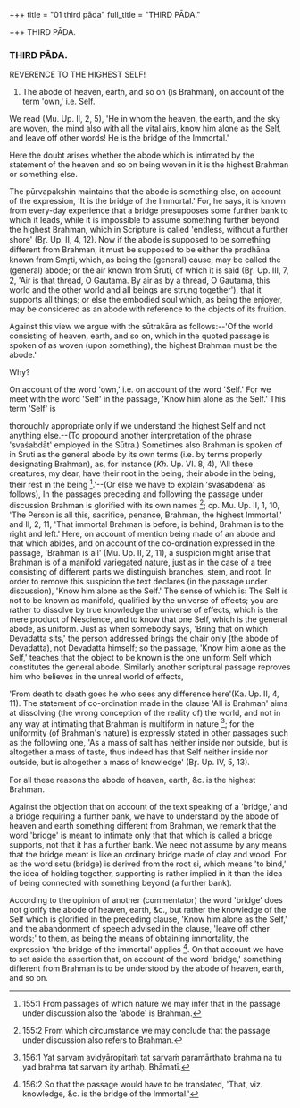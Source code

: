 +++
title = "01 third pāda"
full_title = "THIRD PĀDA."

+++
THIRD PĀDA.



### THIRD PĀDA.

REVERENCE TO THE HIGHEST SELF!

1. The abode of heaven, earth, and so on (is Brahman), on account of the term 'own,' i.e. Self.

We read (Mu. Up. II, 2, 5), 'He in whom the heaven, the earth, and the sky are woven, the mind also with all the vital airs, know him alone as the Self, and leave off other words! He is the bridge of the Immortal.'

Here the doubt arises whether the abode which is intimated by the statement of the heaven and so on being woven in it is the highest Brahman or something else.

The pūrvapakshin maintains that the abode is something else, on account of the expression, 'It is the bridge of the Immortal.' For, he says, it is known from every-day experience that a bridge presupposes some further bank to which it leads, while it is impossible to assume something further beyond the highest Brahman, which in Scripture is called 'endless, without a further shore' (Br̥. Up. II, 4, 12). Now if the abode is supposed to be something different from Brahman, it must be supposed to be either the pradhāna known from Smr̥ti, which, as being the (general) cause, may be called the (general) abode; or the air known from Śruti, of which it is said (Br̥. Up. III, 7, 2, 'Air is that thread, O Gautama. By air as by a thread, O Gautama, this world and the other world and all beings are strung together'), that it supports all things; or else the embodied soul which, as being the enjoyer, may be considered as an abode with reference to the objects of its fruition.

Against this view we argue with the sūtrakāra as follows:--'Of the world consisting of heaven, earth, and so on, which in the quoted passage is spoken of as woven (upon something), the highest Brahman must be the abode.'

Why?

On account of the word 'own,' i.e. on account of the word 'Self.' For we meet with the word 'Self' in the passage, 'Know him alone as the Self.' This term 'Self' is

thoroughly appropriate only if we understand the highest Self and not anything else.--(To propound another interpretation of the phrase 'svaśabdāt' employed in the Sūtra.) Sometimes also Brahman is spoken of in Śruti as the general abode by its own terms (i.e. by terms properly designating Brahman), as, for instance (_Kh._ Up. VI. 8, 4), 'All these creatures, my dear, have their root in the being, their abode in the being, their rest in the being [^fn_168].'--(Or else we have to explain 'svaśabdena' as follows), In the passages preceding and following the passage under discussion Brahman is glorified with its own names [^fn_169]; cp. Mu. Up. II, 1, 10, 'The Person is all this, sacrifice, penance, Brahman, the highest Immortal,' and II, 2, 11, 'That immortal Brahman is before, is behind, Brahman is to the right and left.' Here, on account of mention being made of an abode and that which abides, and on account of the co-ordination expressed in the passage, 'Brahman is all' (Mu. Up. II, 2, 11), a suspicion might arise that Brahman is of a manifold variegated nature, just as in the case of a tree consisting of different parts we distinguish branches, stem, and root. In order to remove this suspicion the text declares (in the passage under discussion), 'Know him alone as the Self.' The sense of which is: The Self is not to be known as manifold, qualified by the universe of effects; you are rather to dissolve by true knowledge the universe of effects, which is the mere product of Nescience, and to know that one Self, which is the general abode, as uniform. Just as when somebody says, 'Bring that on which Devadatta sits,' the person addressed brings the chair only (the abode of Devadatta), not Devadatta himself; so the passage, 'Know him alone as the Self,' teaches that the object to be known is the one uniform Self which constitutes the general abode. Similarly another scriptural passage reproves him who believes in the unreal world of effects,

[^fn_168]: 155:1 From passages of which nature we may infer that in the passage under discussion also the 'abode' is Brahman.

[^fn_169]: 155:2 From which circumstance we may conclude that the passage under discussion also refers to Brahman.

 'From death to death goes he who sees any difference here'(Ka. Up. II, 4, 11). The statement of co-ordination made in the clause 'All is Brahman' aims at dissolving (the wrong conception of the reality of) the world, and not in any way at intimating that Brahman is multiform in nature [^fn_170]; for the uniformity (of Brahman's nature) is expressly stated in other passages such as the following one, 'As a mass of salt has neither inside nor outside, but is altogether a mass of taste, thus indeed has that Self neither inside nor outside, but is altogether a mass of knowledge' (Br̥. Up. IV, 5, 13).

For all these reasons the abode of heaven, earth, &c. is the highest Brahman.

Against the objection that on account of the text speaking of a 'bridge,' and a bridge requiring a further bank, we have to understand by the abode of heaven and earth something different from Brahman, we remark that the word 'bridge' is meant to intimate only that that which is called a bridge supports, not that it has a further bank. We need not assume by any means that the bridge meant is like an ordinary bridge made of clay and wood. For as the word setu (bridge) is derived from the root si, which means 'to bind,' the idea of holding together, supporting is rather implied in it than the idea of being connected with something beyond (a further bank).

[^fn_170]: 156:1 Yat sarvam avidyāropitaṁ tat sarvaṁ paramārthato brahma na tu yad brahma tat sarvam ity arthaḥ. Bhāmatī.

According to the opinion of another (commentator) the word 'bridge' does not glorify the abode of heaven, earth, &c., but rather the knowledge of the Self which is glorified in the preceding clause, 'Know him alone as the Self,' and the abandonment of speech advised in the clause, 'leave off other words;' to them, as being the means of obtaining immortality, the expression 'the bridge of the immortal' applies [^fn_171]. On that account we have to set aside the assertion that, on account of the word 'bridge,' something different from Brahman is to be understood by the abode of heaven, earth, and so on.

[^fn_171]: 156:2 So that the passage would have to be translated, 'That, viz. knowledge, &c. is the bridge of the Immortal.'


